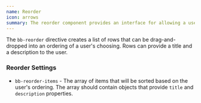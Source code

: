 ```yaml
---
name: Reorder
icon: arrows
summary: The reorder component provides an interface for allowing a user to position a set of items.
---
```


The `bb-reorder` directive creates a list of rows that can be drag-and-dropped into an ordering of a user's choosing. Rows can provide a title and a description to the user.

### Reorder Settings ###
- `bb-reorder-items` - The array of items that will be sorted based on the user's ordering. The array should contain objects that provide `title` and `description` properties.
